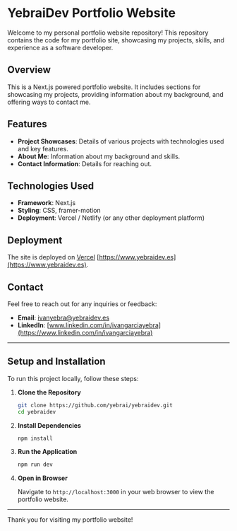 # YebraiDev Portfolio Website

Welcome to my personal portfolio website repository! This repository contains the code for my portfolio site, showcasing my projects, skills, and experience as a software developer.

## Overview

This is a Next.js powered portfolio website. It includes sections for showcasing my projects, providing information about my background, and offering ways to contact me.

## Features

- **Project Showcases**: Details of various projects with technologies used and key features.
- **About Me**: Information about my background and skills.
- **Contact Information**: Details for reaching out.

## Technologies Used

- **Framework**: Next.js
- **Styling**: CSS, framer-motion
- **Deployment**: Vercel / Netlify (or any other deployment platform)



## Deployment

The site is deployed on [Vercel](https://vercel.com/) [https://www.yebraidev.es](https://www.yebraidev.es).

## Contact

Feel free to reach out for any inquiries or feedback:

- **Email**: [ivanyebra@yebraidev.es](mailto:ivanyebra@yebraidev.es)
- **LinkedIn**: [www.linkedin.com/in/ivangarciayebra](https://www.linkedin.com/in/ivangarciayebra)

---

## Setup and Installation

To run this project locally, follow these steps:

1. **Clone the Repository**

    ```bash
    git clone https://github.com/yebrai/yebraidev.git
    cd yebraidev
    ```

2. **Install Dependencies**

    ```bash
    npm install
    ```

3. **Run the Application**

    ```bash
    npm run dev
    ```

4. **Open in Browser**

    Navigate to `http://localhost:3000` in your web browser to view the portfolio website.

---

Thank you for visiting my portfolio website!

